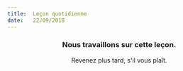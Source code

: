 ```yaml
---
title:  Leçon quotidienne
date:   22/09/2018
---
```


### <center>Nous travaillons sur cette leçon.</center>
<center>Revenez plus tard, s'il vous plaît.</center>